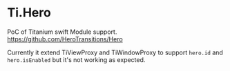 # Ti.Hero

PoC of Titanium swift Module support. https://github.com/HeroTransitions/Hero

Currently it extend TiViewProxy and TiWindowProxy to support `hero.id` and `hero.isEnabled`	 but it's not working as expected.
